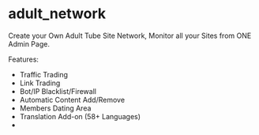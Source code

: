 # adult_network
Create your Own Adult Tube Site Network, Monitor all your Sites from ONE Admin Page.

Features:
- Traffic Trading
- Link Trading
- Bot/IP Blacklist/Firewall
- Automatic Content Add/Remove
- Members Dating Area
- Translation Add-on (58+ Languages)
- 
